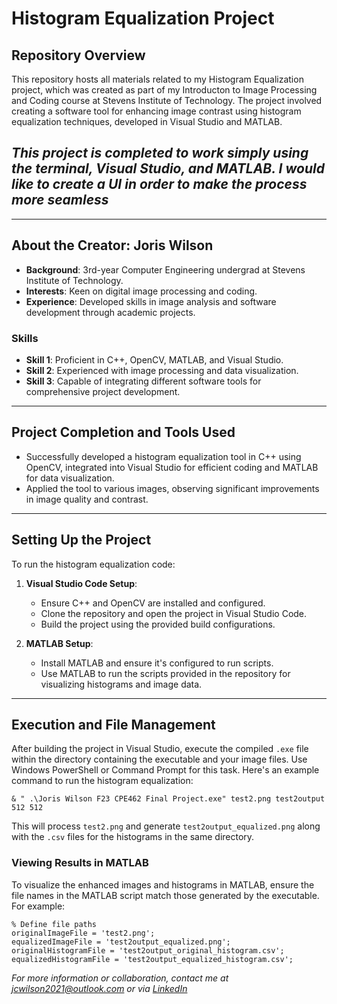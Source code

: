 # **Histogram Equalization Project**

## **Repository Overview**
This repository hosts all materials related to my Histogram Equalization project, which was created as part of my Introducton to Image Processing and Coding course at Stevens Institute of Technology. The project involved creating a software tool for enhancing image contrast using histogram equalization techniques, developed in Visual Studio and MATLAB.

## ***This project is completed to work simply using the terminal, Visual Studio, and MATLAB. I would like to create a UI in order to make the process more seamless***

---

## **About the Creator: Joris Wilson**
- **Background**: 3rd-year Computer Engineering undergrad at Stevens Institute of Technology.
- **Interests**: Keen on digital image processing and coding.
- **Experience**: Developed skills in image analysis and software development through academic projects.

### **Skills**
- **Skill 1**: Proficient in C++, OpenCV, MATLAB, and Visual Studio.
- **Skill 2**: Experienced with image processing and data visualization.
- **Skill 3**: Capable of integrating different software tools for comprehensive project development.

---

## **Project Completion and Tools Used**
- Successfully developed a histogram equalization tool in C++ using OpenCV, integrated into Visual Studio for efficient coding and MATLAB for data visualization.
- Applied the tool to various images, observing significant improvements in image quality and contrast.

---

## **Setting Up the Project**
To run the histogram equalization code:
1. **Visual Studio Code Setup**: 
   - Ensure C++ and OpenCV are installed and configured.
   - Clone the repository and open the project in Visual Studio Code.
   - Build the project using the provided build configurations.

2. **MATLAB Setup**:
   - Install MATLAB and ensure it's configured to run scripts.
   - Use MATLAB to run the scripts provided in the repository for visualizing histograms and image data.

---

## **Execution and File Management**

After building the project in Visual Studio, execute the compiled `.exe` file within the directory containing the executable and your image files. Use Windows PowerShell or Command Prompt for this task. Here's an example command to run the histogram equalization:
```
& " .\Joris Wilson F23 CPE462 Final Project.exe" test2.png test2output 512 512 
```

This will process `test2.png` and generate `test2output_equalized.png` along with the `.csv` files for the histograms in the same directory.

### **Viewing Results in MATLAB**
To visualize the enhanced images and histograms in MATLAB, ensure the file names in the MATLAB script match those generated by the executable. For example:

```
% Define file paths
originalImageFile = 'test2.png';
equalizedImageFile = 'test2output_equalized.png';
originalHistogramFile = 'test2output_original_histogram.csv';
equalizedHistogramFile = 'test2output_equalized_histogram.csv';
```



*For more information or collaboration, contact me at [jcwilson2021@outlook.com](mailto:jcwilson2021@outlook.com) or via [LinkedIn](https://www.linkedin.com/in/joriswilson11/)*
